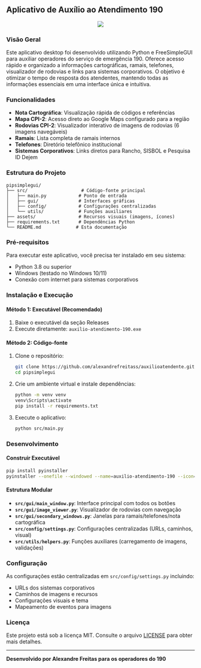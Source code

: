 ## Aplicativo de Auxílio ao Atendimento 190

<div align="center">
    <img src="https://github.com/alexandrefreitass/auxilioatendente/assets/109884524/1795f1b7-ccf2-410e-a0db-66c295588107" />
</div>

### Visão Geral
Este aplicativo desktop foi desenvolvido utilizando Python e FreeSimpleGUI para auxiliar operadores do serviço de emergência 190. Oferece acesso rápido e organizado a informações cartográficas, ramais, telefones, visualizador de rodovias e links para sistemas corporativos. O objetivo é otimizar o tempo de resposta dos atendentes, mantendo todas as informações essenciais em uma interface única e intuitiva.

### Funcionalidades
- **Nota Cartográfica**: Visualização rápida de códigos e referências
- **Mapa CPI-2**: Acesso direto ao Google Maps configurado para a região
- **Rodovias CPI-2**: Visualizador interativo de imagens de rodovias (6 imagens navegáveis)
- **Ramais**: Lista completa de ramais internos
- **Telefones**: Diretório telefônico institucional  
- **Sistemas Corporativos**: Links diretos para Rancho, SISBOL e Pesquisa ID Dejem

### Estrutura do Projeto
```
pipsimplegui/
├── src/                    # Código-fonte principal
│   ├── main.py            # Ponto de entrada
│   ├── gui/               # Interfaces gráficas
│   ├── config/            # Configurações centralizadas
│   └── utils/             # Funções auxiliares
├── assets/                # Recursos visuais (imagens, ícones)
├── requirements.txt       # Dependências Python
└── README.md             # Esta documentação
```

### Pré-requisitos
Para executar este aplicativo, você precisa ter instalado em seu sistema:
- Python 3.8 ou superior
- Windows (testado no Windows 10/11)
- Conexão com internet para sistemas corporativos

### Instalação e Execução

#### Método 1: Executável (Recomendado)
1. Baixe o executável da seção Releases
2. Execute diretamente: `auxilio-atendimento-190.exe`

#### Método 2: Código-fonte
1. Clone o repositório:
   ```bash
   git clone https://github.com/alexandrefreitass/auxilioatendente.git
   cd pipsimplegui
   ```

2. Crie um ambiente virtual e instale dependências:
   ```bash
   python -m venv venv
   venv\Scripts\activate
   pip install -r requirements.txt
   ```

3. Execute o aplicativo:
   ```bash
   python src/main.py
   ```

### Desenvolvimento

#### Construir Executável
```bash
pip install pyinstaller
pyinstaller --onefile --windowed --name=auxilio-atendimento-190 --icon=assets/icon.ico --add-data=assets;assets src/main.py
```

#### Estrutura Modular
- **`src/gui/main_window.py`**: Interface principal com todos os botões
- **`src/gui/image_viewer.py`**: Visualizador de rodovias com navegação
- **`src/gui/secondary_windows.py`**: Janelas para ramais/telefones/nota cartográfica
- **`src/config/settings.py`**: Configurações centralizadas (URLs, caminhos, visual)
- **`src/utils/helpers.py`**: Funções auxiliares (carregamento de imagens, validações)

### Configuração
As configurações estão centralizadas em `src/config/settings.py` incluindo:
- URLs dos sistemas corporativos
- Caminhos de imagens e recursos
- Configurações visuais e tema
- Mapeamento de eventos para imagens

### Licença
Este projeto está sob a licença MIT. Consulte o arquivo [LICENSE](LICENSE) para obter mais detalhes.

---
**Desenvolvido por Alexandre Freitas para os operadores do 190**